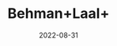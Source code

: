 ---
title: 'Behman+Laal+'
date: '2022-08-31' 
metatag: '' 
inventory: '0' 
draft: false 
# meta description 
shortDescripton: ''
description: 'Herb'
longdescription: ''
featured: True
# product Price
price: '40.0'
# Product Short Description
shortDescription: ''
productID: '2E9130AA-0F29-ED11-9968-005056B3A416'
type: 'products'
category: 'Herb' 
thumnailproduct: 'https://aminsaddiquidawakhana.eralive.net/images/products/2E9130AA-0F29-ED11-9968-005056B3A4161.png' 
images:
  - image: 'images/products/2E9130AA-0F29-ED11-9968-005056B3A4161.png'  
Variants:
---